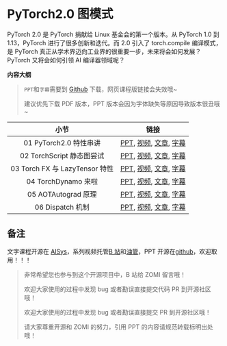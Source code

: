 # PyTorch2.0 图模式

PyTorch 2.0 是 PyTorch 捐献给 Linux 基金会的第一个版本。从 PyTorch 1.0 到 1.13，PyTorch 进行了很多创新和迭代。而 2.0 引入了 torch.compile 编译模式，是 PyTorch 真正从学术界迈向工业界的很重要一步，未来将会如何发展？PyTorch 又将会如何引领 AI 编译器领域呢？

**内容大纲**

> `PPT`和`字幕`需要到 [Github](https://github.com/chenzomi12/AISystem) 下载，网页课程版链接会失效哦~
>
> 建议优先下载 PDF 版本，PPT 版本会因为字体缺失等原因导致版本很丑哦~

| 小节 | 链接|
|:--:|:--:|
| 01 PyTorch2.0 特性串讲| [PPT](./01.introduction.pdf), [视频](https://www.bilibili.com/video/BV1p84y1675B/), [文章](./01.introduction.md), [字幕](./srt/01.srt) |
| 02 TorchScript 静态图尝试| [PPT](./02.torchscript.pdf), [视频](https://www.bilibili.com/video/BV1JV4y1P7gB/), [文章](./02.torchscript.md), [字幕](./srt/02.srt) |
| 03 Torch FX 与 LazyTensor 特性 | [PPT](./03.torchfx_lazy.pdf), [视频](https://www.bilibili.com/video/BV1944y1m7fU/), [文章](./03.torchfx_lazy.md), [字幕](./srt/03.srt) |
| 04 TorchDynamo 来啦 | [PPT](./04.torchdynamo.pdf), [视频](https://www.bilibili.com/video/BV1Hv4y1R7uc/), [文章](./04.torchdynamo.md), [字幕](./srt/04.srt) |
| 05 AOTAutograd 原理 | [PPT](./05.aotatuograd.pdf), [视频](https://www.bilibili.com/video/BV1Me4y1V7Ke/), [文章](./05.aotatuograd.md), [字幕](./srt/05.srt) |
| 06 Dispatch 机制| [PPT](./06.dispatch.pdf), [视频](https://www.bilibili.com/video/BV1L3411d7SM/), [文章](./06.dispatch.md), [字幕](./srt/06.srt) |

## 备注

文字课程开源在 [AISys](https://chenzomi12.github.io/)，系列视频托管[B 站](https://space.bilibili.com/517221395)和[油管](https://www.youtube.com/@ZOMI666/videos)，PPT 开源在[github](https://github.com/chenzomi12/AISystem)，欢迎取用！！！

> 非常希望您也参与到这个开源项目中，B 站给 ZOMI 留言哦！
> 
> 欢迎大家使用的过程中发现 bug 或者勘误直接提交代码 PR 到开源社区哦！
>
> 欢迎大家使用的过程中发现 bug 或者勘误直接提交 PR 到开源社区哦！
>
> 请大家尊重开源和 ZOMI 的努力，引用 PPT 的内容请规范转载标明出处哦！
